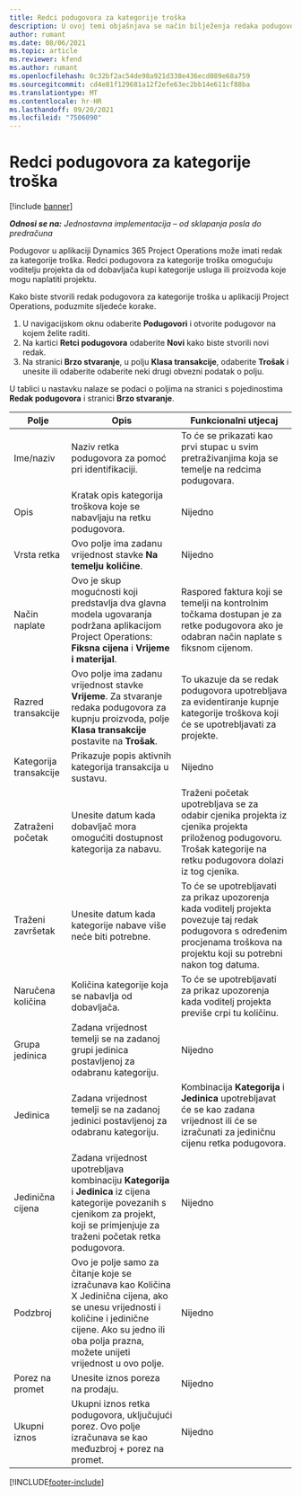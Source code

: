 ```yaml
---
title: Redci podugovora za kategorije troška
description: U ovoj temi objašnjava se način bilježenja redaka podugovora za trošak i uporabe polja za bilježenje kupnje vremena od dobavljača.
author: rumant
ms.date: 08/06/2021
ms.topic: article
ms.reviewer: kfend
ms.author: rumant
ms.openlocfilehash: 0c32bf2ac54de98a921d338e436ecd089e68a759
ms.sourcegitcommit: cd4e81f129681a12f2efe63ec2bb14e611cf88ba
ms.translationtype: MT
ms.contentlocale: hr-HR
ms.lasthandoff: 09/20/2021
ms.locfileid: "7506090"
---
```

#  <a name="subcontract-lines-for-expense-categories"></a>Redci podugovora za kategorije troška

[!include [banner](../../includes/dataverse-preview.md)]

_**Odnosi se na:** Jednostavna implementacija – od sklapanja posla do predračuna_

Podugovor u aplikaciji Dynamics 365 Project Operations može imati redak za kategorije troška. Redci podugovora za kategorije troška omogućuju voditelju projekta da od dobavljača kupi kategorije usluga ili proizvoda koje mogu naplatiti projektu.

Kako biste stvorili redak podugovora za kategorije troška u aplikaciji Project Operations, poduzmite sljedeće korake.

1. U navigacijskom oknu odaberite **Podugovori** i otvorite podugovor na kojem želite raditi.
2. Na kartici **Retci podugovora** odaberite **Novi** kako biste stvorili novi redak.
3. Na stranici **Brzo stvaranje**, u polju **Klasa transakcije**, odaberite **Trošak** i unesite ili odaberite odaberite neki drugi obvezni podatak o polju.

U tablici u nastavku nalaze se podaci o poljima na stranici s pojedinostima **Redak podugovora** i stranici **Brzo stvaranje**.

| **Polje** | **Opis** | **Funkcionalni utjecaj** |
| --- | --- | --- |
| Ime/naziv | Naziv retka podugovora za pomoć pri identifikaciji. | To će se prikazati kao prvi stupac u svim pretraživanjima koja se temelje na redcima podugovara. |
| Opis | Kratak opis kategorija troškova koje se nabavljaju na retku podugovora. | Nijedno |
|Vrsta retka | Ovo polje ima zadanu vrijednost stavke **Na temelju količine**. |Nijedno |
| Način naplate | Ovo je skup mogućnosti koji predstavlja dva glavna modela ugovaranja podržana aplikacijom Project Operations: **Fiksna cijena** i **Vrijeme i materijal**. | Raspored faktura koji se temelji na kontrolnim točkama dostupan je za retke podugovora ako je odabran način naplate s fiksnom cijenom. |
| Razred transakcije | Ovo polje ima zadanu vrijednost stavke **Vrijeme**. Za stvaranje redaka podugovora za kupnju proizvoda, polje **Klasa transakcije** postavite na **Trošak**.  | To ukazuje da se redak podugovora upotrebljava za evidentiranje kupnje kategorije troškova koji će se upotrebljavati za projekte. |
| Kategorija transakcije | Prikazuje popis aktivnih kategorija transakcija u sustavu. |Nijedno |
| Zatraženi početak | Unesite datum kada dobavljač mora omogućiti dostupnost kategorija za nabavu. | Traženi početak upotrebljava se za odabir cjenika projekta iz cjenika projekta priloženog podugovoru. Trošak kategorije na retku podugovora dolazi iz tog cjenika. |
| Traženi završetak | Unesite datum kada kategorije nabave više neće biti potrebne. | To će se upotrebljavati za prikaz upozorenja kada voditelj projekta povezuje taj redak podugovora s određenim procjenama troškova na projektu koji su potrebni nakon tog datuma. |
| Naručena količina | Količina kategorije koja se nabavlja od dobavljača. | To će se upotrebljavati za prikaz upozorenja kada voditelj projekta previše crpi tu količinu.|
| Grupa jedinica | Zadana vrijednost temelji se na zadanoj grupi jedinica postavljenoj za odabranu kategoriju. |Nijedno |
| Jedinica | Zadana vrijednost temelji se na zadanoj jedinici postavljenoj za odabranu kategoriju.  | Kombinacija **Kategorija** i **Jedinica** upotrebljavat će se kao zadana vrijednost ili će se izračunati za jediničnu cijenu retka podugovora.  |
| Jedinična cijena | Zadana vrijednost upotrebljava kombinaciju **Kategorija** i **Jedinica** iz cijena kategorije povezanih s cjenikom za projekt, koji se primjenjuje za traženi početak retka podugovora. |Nijedno |
| Podzbroj | Ovo je polje samo za čitanje koje se izračunava kao Količina X Jedinična cijena, ako se unesu vrijednosti i količine i jedinične cijene. Ako su jedno ili oba polja prazna, možete unijeti vrijednost u ovo polje. |Nijedno |
| Porez na promet | Unesite iznos poreza na prodaju. |Nijedno |
| Ukupni iznos | Ukupni iznos retka podugovora, uključujući porez. Ovo polje izračunava se kao međuzbroj + porez na promet. |Nijedno |


[!INCLUDE[footer-include](../../includes/footer-banner.md)]
